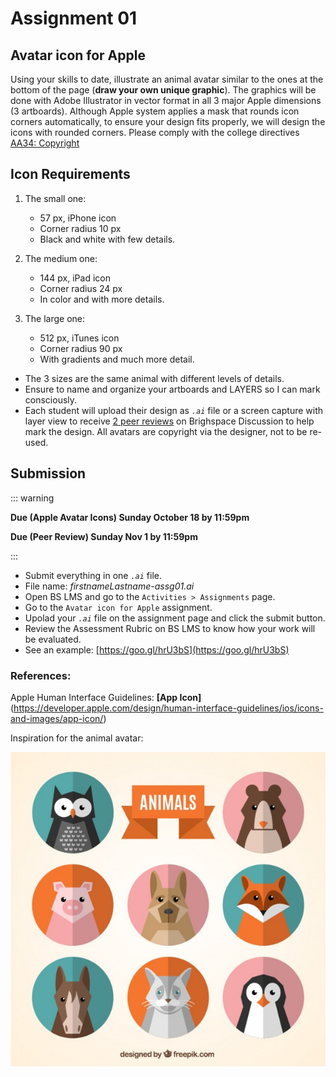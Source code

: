 # Assignment 01  

## Avatar icon for Apple

Using your skills to date, illustrate an animal avatar similar to the ones at the bottom of the page (**draw your own unique graphic**). The graphics will be done with Adobe Illustrator in vector format in all 3 major Apple dimensions (3 artboards). Although Apple system applies a mask that rounds icon corners automatically, to ensure your design fits properly, we will design the icons with rounded corners. Please comply with the college directives [AA34: Copyright](https://www.algonquincollege.com/policies/)


## Icon Requirements

1. The small one:
    - 57 px, iPhone icon 
    - Corner radius 10 px
    - Black and white with few details.

2. The medium one:
    - 144 px, iPad icon
    - Corner radius 24 px
    - In color and with more details.
3. The large one:
    - 512 px, iTunes icon
    - Corner radius 90 px
    - With gradients and much more detail.

- The 3 sizes are the same animal with different levels of details.
- Ensure to name and organize your artboards and LAYERS so I can mark consciously.
- Each student will upload their design as *`.ai`* file or a screen capture with layer view to receive [2 peer reviews](https://brightspace.algonquincollege.com/d2l/le/187946/discussions/List) on Brighspace Discussion to help mark the design. All avatars are copyright via the designer, not to be re-used.


## Submission

::: warning

**Due (Apple Avatar Icons) Sunday October 18 by 11:59pm**

**Due (Peer Review) Sunday Nov 1 by 11:59pm**

:::

- Submit everything in one _`.ai`_ file.
- File name: *firstnameLastname-assg01.ai*
- Open BS LMS and go to the `Activities > Assignments` page.
- Go to the `Avatar icon for Apple` assignment.
- Upolad your _`.ai`_ file on the assignment page and click the submit button.
- Review the Assessment Rubric on BS LMS to know how your work will be evaluated.
- See an example: [https://goo.gl/hrU3bS](https://goo.gl/hrU3bS)

### References: 

Apple Human Interface Guidelines: **[App Icon]**(https://developer.apple.com/design/human-interface-guidelines/ios/icons-and-images/app-icon/)


Inspiration for the animal avatar:

<img src="../assets/assg1-animal-avatars-collection.jpg" alt="Animal Avatars Collection">